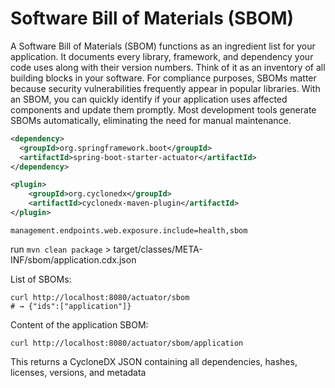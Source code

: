 # Software Bill of Materials (SBOM)

A Software Bill of Materials (SBOM) functions as an ingredient list for your application. 
It documents every library, framework, and dependency your code uses along with their version numbers. 
Think of it as an inventory of all building blocks in your software. For compliance purposes, 
SBOMs matter because security vulnerabilities frequently appear in popular libraries. With an SBOM, 
you can quickly identify if your application uses affected components and update them promptly. 
Most development tools generate SBOMs automatically, eliminating the need for manual maintenance.


```xml
<dependency>
  <groupId>org.springframework.boot</groupId>
  <artifactId>spring-boot-starter-actuator</artifactId>
</dependency>

<plugin>
    <groupId>org.cyclonedx</groupId>
    <artifactId>cyclonedx-maven-plugin</artifactId>
</plugin>
```

```
management.endpoints.web.exposure.include=health,sbom
```

run `mvn clean package` > target/classes/META-INF/sbom/application.cdx.json

List of SBOMs:

```
curl http://localhost:8080/actuator/sbom
# → {"ids":["application"]}
```

Content of the application SBOM:

```
curl http://localhost:8080/actuator/sbom/application
```

This returns a CycloneDX JSON containing all dependencies, hashes, licenses, versions, and metadata